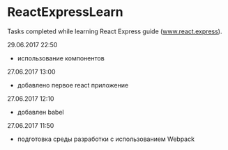 # ReactExpressLearn
Tasks completed while learning React Express guide (www.react.express).

29.06.2017 22:50
 - использование компонентов

27.06.2017 13:00
 - добавлено первое react приложение

27.06.2017 12:10
 - добавлен babel

27.06.2017 11:50
 - подготовка среды разработки с использованием Webpack
